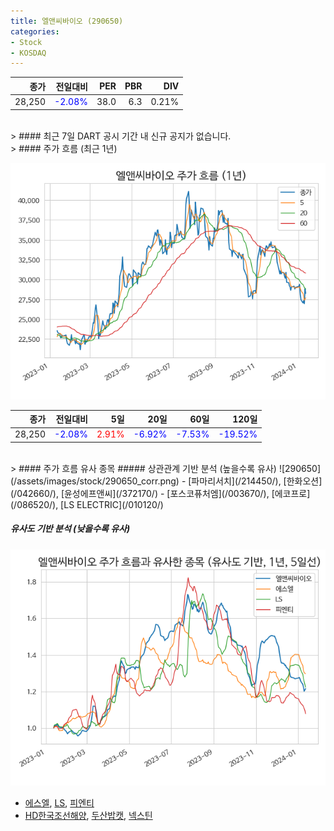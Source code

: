 ```yaml
---
title: 엘앤씨바이오 (290650)
categories:
- Stock
- KOSDAQ
---
```


|종가|전일대비|PER|PBR|DIV|
|---:|-------:|--:|--:|--:|
|28,250|<span style="color: blue">-2.08%</span>|38.0|6.3|0.21%|

<!-- more -->

<br>
> #### 최근 7일 DART 공시
기간 내 신규 공지가 없습니다.

<br>
> #### 주가 흐름 (최근 1년)

![290650](/assets/images/stock/290650.png)

|종가|전일대비|5일|20일|60일|120일|
|---:|-------:|--:|---:|---:|----:|
|28,250|<span style="color: blue">-2.08%</span>|<span style="color: red">2.91%</span>|<span style="color: blue">-6.92%</span>|<span style="color: blue">-7.53%</span>|<span style="color: blue">-19.52%</span>|

<br>
> #### 주가 흐름 유사 종목
##### 상관관계 기반 분석 (높을수록 유사)
![290650](/assets/images/stock/290650_corr.png)
- [파마리서치](/214450/), [한화오션](/042660/), [윤성에프앤씨](/372170/)
- [포스코퓨처엠](/003670/), [에코프로](/086520/), [LS ELECTRIC](/010120/)

##### 유사도 기반 분석 (낮을수록 유사)	
![290650](/assets/images/stock/290650_sim.png)
- [에스엘](/005850/), [LS](/006260/), [피엔티](/137400/)
- [HD한국조선해양](/009540/), [두산밥캣](/241560/), [넥스틴](/348210/)